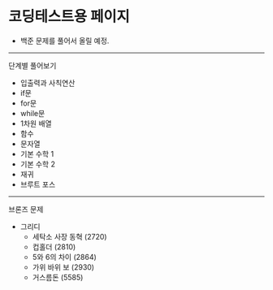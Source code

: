 # 코딩테스트용 페이지 
- 백준 문제를 풀어서 올릴 예정.

---

단계별 풀어보기
- 입출력과 사칙연산
- if문 
- for문 
- while문
- 1차원 배열
- 함수
- 문자열
- 기본 수학 1
- 기본 수학 2
- 재귀
- 브루트 포스

---
브론즈 문제
- 그리디 
  - 세탁소 사장 동혁 (2720)
  - 컵홀더 (2810)
  - 5와 6의 차이 (2864)
  - 가위 바위 보 (2930)
  - 거스름돈 (5585)